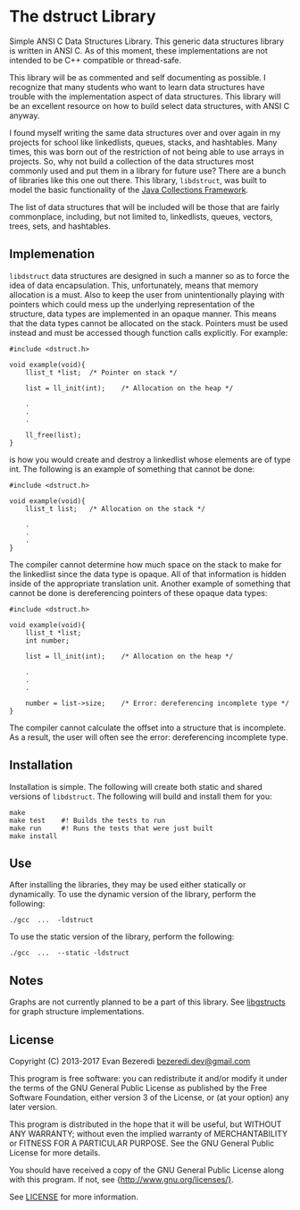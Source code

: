 The dstruct Library
===================
Simple ANSI C Data Structures Library. This generic data structures library is
written in ANSI C. As of this moment, these implementations are not intended to
be C++ compatible or thread-safe.

This library will be as commented and self documenting as possible. I recognize
that many students who want to learn data structures have trouble with the
implementation aspect of data structures. This library will be an excellent
resource on how to build select data structures, with ANSI C anyway.

I found myself writing the same data structures over and over again in my
projects for school like linkedlists, queues, stacks, and hashtables. Many
times, this was born out of the restriction of not being able to use arrays in
projects. So, why not build a collection of the data structures most commonly
used and put them in a library for future use? There are a bunch of libraries
like this one out there. This library, `libdstruct`, was built to model the
basic functionality of the
[Java Collections Framework](http://docs.oracle.com/javase/7/docs/technotes/guides/collections/).

The list of data structures that will be included will be those that are fairly
commonplace, including, but not limited to, linkedlists, queues, vectors,
trees, sets, and hashtables.


Implemenation
-------------
`libdstruct` data structures are designed in such a manner so as to force the
idea of data encapsulation. This, unfortunately, means that memory allocation
is a must. Also to keep the user from unintentionally playing with pointers
which could mess up the underlying representation of the structure, data types
are implemented in an opaque manner. This means that the data types cannot be
allocated on the stack. Pointers must be used instead and must be accessed
though function calls explicitly. For example:

	#include <dstruct.h>

	void example(void){
		llist_t *list;	/* Pointer on stack */

		list = ll_init(int);	/* Allocation on the heap */

		.
		.
		.

		ll_free(list);
	}

is how you would create and destroy a linkedlist whose elements are of type
int. The following is an example of something that cannot be done:

	#include <dstruct.h>

	void example(void){
		llist_t list;	/* Allocation on the stack */

		.
		.
		.
	}

The compiler cannot determine how much space on the stack to make for the
linkedlist since the data type is opaque. All of that information is hidden
inside of the appropriate translation unit. Another example of something that
cannot be done is dereferencing pointers of these opaque data types:

	#include <dstruct.h>

	void example(void){
		llist_t *list;
		int number;

		list = ll_init(int);	/* Allocation on the heap */

		.
		.
		.

		number = list->size;	/* Error: dereferencing incomplete type */
	}

The compiler cannot calculate the offset into a structure that is incomplete.
As a result, the user will often see the error: dereferencing incomplete type.


Installation
------------
Installation is simple. The following will create both static and shared
versions of `libdstruct`. The following will build and install them for you:

	make
	make test    #! Builds the tests to run
	make run     #! Runs the tests that were just built
	make install


Use
---
After installing the libraries, they may be used either statically or
dynamically. To use the dynamic version of the library, perform the following:

	./gcc  ...  -ldstruct

To use the static version of the library, perform the following:

	./gcc  ...  --static -ldstruct


Notes
-----
Graphs are not currently planned to be a part of this library. See
[libgstructs](https://github.com/bezeredi/libgstructs) for graph structure
implementations.


License
-------
Copyright (C) 2013-2017 Evan Bezeredi <bezeredi.dev@gmail.com>

This program is free software: you can redistribute it and/or modify it under
the terms of the GNU General Public License as published by the Free Software
Foundation, either version 3 of the License, or (at your option) any later
version.

This program is distributed in the hope that it will be useful, but WITHOUT ANY
WARRANTY; without even the implied warranty of MERCHANTABILITY or FITNESS FOR A
PARTICULAR PURPOSE.  See the GNU General Public License for more details.

You should have received a copy of the GNU General Public License
along with this program.  If not, see {http://www.gnu.org/licenses/}.


See [LICENSE](https://github.com/bezeredi/libdstruct/blob/master/LICENSE) for
more information.

